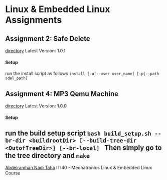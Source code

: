 # Linux & Embedded Linux Assignments

## Assignment 2: Safe Delete
[directory](./safe_delete)
Latest Version: 1.0.1

#### Setup	

run the install script as follows
`install [-u|--user user_name] [-p|--path sdel_path]`

## Assignment 4: MP3 Qemu Machine
[directory](./mp3_machine)
Latest Version: 1.0.0

#### Setup

run the build setup script
`bash build_setup.sh --br-dir <buildrootDir> [--build-tree-dir <OutofTreeDir>] [--br-local] `
Then simply go to the tree directory and
`make`
----------------------------------------------------------------------
[Abdelramhan Nadi Taha](abdurrahman.naddie@gmail.com)
ITI40 - Mechatronics
Linux & Embedded Linux Course
